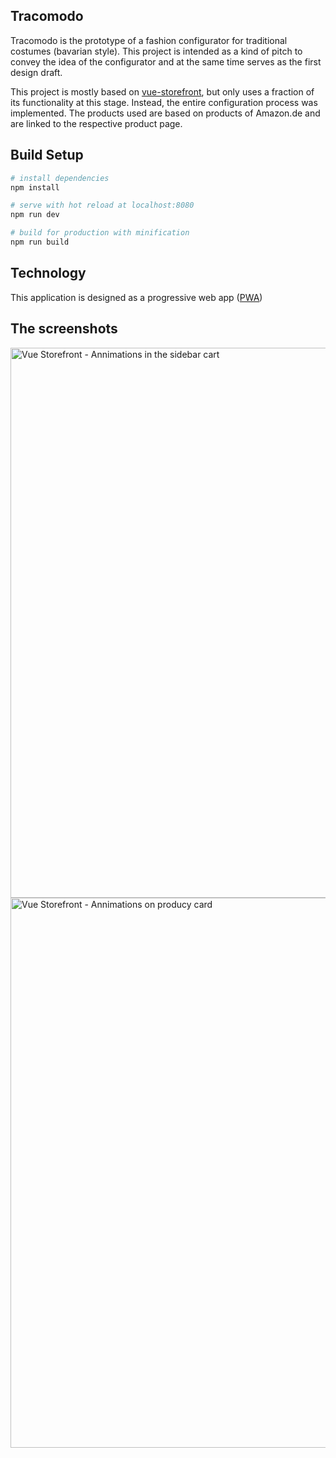 ## Tracomodo
Tracomodo is the prototype of a fashion configurator for traditional costumes (bavarian style).
This project is intended as a kind of pitch to convey the idea of the configurator and at the same time serves as the first design draft.

This project is mostly based on [vue-storefront](https://github.com/DivanteLtd/vue-storefront/), but only uses a fraction of its functionality at this stage. Instead, the entire configuration process was implemented. 
The products used are based on products of Amazon.de and are linked to the respective product page.

## Build Setup

``` bash
# install dependencies
npm install

# serve with hot reload at localhost:8080
npm run dev

# build for production with minification
npm run build
```

## Technology
This application is designed as a progressive web app ([PWA](https://developers.google.com/web/progressive-web-apps/))

## The screenshots

<img width="880" alt="Vue Storefront - Annimations in the sidebar cart" src="https://user-images.githubusercontent.com/18116406/33559769-2840fb70-d90e-11e7-8f2b-298f35d1b412.gif">

<img width="880" alt="Vue Storefront - Annimations on producy card" src="https://user-images.githubusercontent.com/18116406/33560504-3105dac6-d910-11e7-847d-70ef8e944321.gif">


